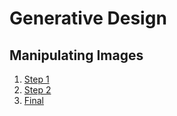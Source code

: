 # Generative Design

## Manipulating Images

1. [Step 1](Step01)
2. [Step 2](Step02)
4. [Final](Final)
